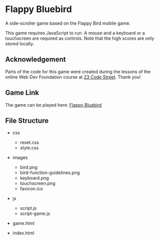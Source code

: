 # Flappy Bluebird

A side-scroller game based on the Flappy Bird mobile game.

This game requires JavaScript to run. A mouse and a keyboard or a touchscreen are
required as controls.
Note that the high scores are only stored locally.

## Acknowledgement
Parts of the code for this game were created during the lessons of the online
Web Dev Foundation course at [23 Code Street](https://www.23codestreet.com/).
Thank you!

## Game Link

The game can be played here: [Flappy Bluebird](https://Lucie-O.github.io/flappy-bluebird/)

## File Structure

* css
    - reset.css
    - style.css

* images
    - bird.png
    - bird-function-guidelines.png
    - keyboard.png
    - touchscreen.png
    - favicon.ico

* js
    - script.js
    - script-game.js

* game.html
* index.html
